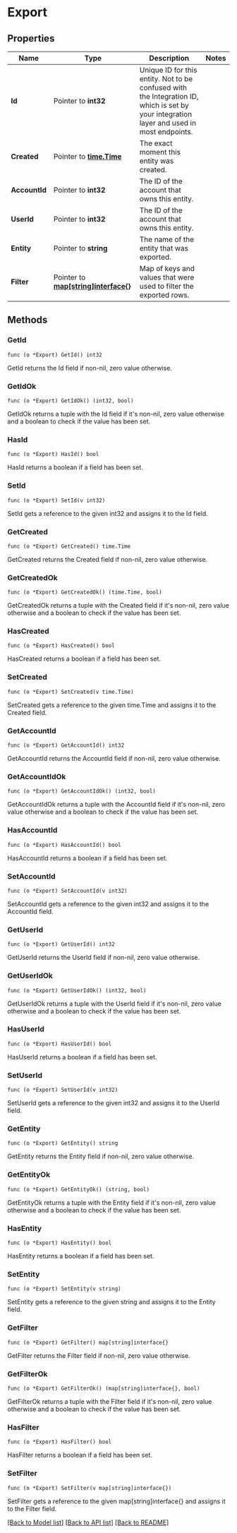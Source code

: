 # Export

## Properties

Name | Type | Description | Notes
------------ | ------------- | ------------- | -------------
**Id** | Pointer to **int32** | Unique ID for this entity. Not to be confused with the Integration ID, which is set by your integration layer and used in most endpoints. | 
**Created** | Pointer to [**time.Time**](time.Time.md) | The exact moment this entity was created. | 
**AccountId** | Pointer to **int32** | The ID of the account that owns this entity. | 
**UserId** | Pointer to **int32** | The ID of the account that owns this entity. | 
**Entity** | Pointer to **string** | The name of the entity that was exported. | 
**Filter** | Pointer to [**map[string]interface{}**](.md) | Map of keys and values that were used to filter the exported rows. | 

## Methods

### GetId

`func (o *Export) GetId() int32`

GetId returns the Id field if non-nil, zero value otherwise.

### GetIdOk

`func (o *Export) GetIdOk() (int32, bool)`

GetIdOk returns a tuple with the Id field if it's non-nil, zero value otherwise
and a boolean to check if the value has been set.

### HasId

`func (o *Export) HasId() bool`

HasId returns a boolean if a field has been set.

### SetId

`func (o *Export) SetId(v int32)`

SetId gets a reference to the given int32 and assigns it to the Id field.

### GetCreated

`func (o *Export) GetCreated() time.Time`

GetCreated returns the Created field if non-nil, zero value otherwise.

### GetCreatedOk

`func (o *Export) GetCreatedOk() (time.Time, bool)`

GetCreatedOk returns a tuple with the Created field if it's non-nil, zero value otherwise
and a boolean to check if the value has been set.

### HasCreated

`func (o *Export) HasCreated() bool`

HasCreated returns a boolean if a field has been set.

### SetCreated

`func (o *Export) SetCreated(v time.Time)`

SetCreated gets a reference to the given time.Time and assigns it to the Created field.

### GetAccountId

`func (o *Export) GetAccountId() int32`

GetAccountId returns the AccountId field if non-nil, zero value otherwise.

### GetAccountIdOk

`func (o *Export) GetAccountIdOk() (int32, bool)`

GetAccountIdOk returns a tuple with the AccountId field if it's non-nil, zero value otherwise
and a boolean to check if the value has been set.

### HasAccountId

`func (o *Export) HasAccountId() bool`

HasAccountId returns a boolean if a field has been set.

### SetAccountId

`func (o *Export) SetAccountId(v int32)`

SetAccountId gets a reference to the given int32 and assigns it to the AccountId field.

### GetUserId

`func (o *Export) GetUserId() int32`

GetUserId returns the UserId field if non-nil, zero value otherwise.

### GetUserIdOk

`func (o *Export) GetUserIdOk() (int32, bool)`

GetUserIdOk returns a tuple with the UserId field if it's non-nil, zero value otherwise
and a boolean to check if the value has been set.

### HasUserId

`func (o *Export) HasUserId() bool`

HasUserId returns a boolean if a field has been set.

### SetUserId

`func (o *Export) SetUserId(v int32)`

SetUserId gets a reference to the given int32 and assigns it to the UserId field.

### GetEntity

`func (o *Export) GetEntity() string`

GetEntity returns the Entity field if non-nil, zero value otherwise.

### GetEntityOk

`func (o *Export) GetEntityOk() (string, bool)`

GetEntityOk returns a tuple with the Entity field if it's non-nil, zero value otherwise
and a boolean to check if the value has been set.

### HasEntity

`func (o *Export) HasEntity() bool`

HasEntity returns a boolean if a field has been set.

### SetEntity

`func (o *Export) SetEntity(v string)`

SetEntity gets a reference to the given string and assigns it to the Entity field.

### GetFilter

`func (o *Export) GetFilter() map[string]interface{}`

GetFilter returns the Filter field if non-nil, zero value otherwise.

### GetFilterOk

`func (o *Export) GetFilterOk() (map[string]interface{}, bool)`

GetFilterOk returns a tuple with the Filter field if it's non-nil, zero value otherwise
and a boolean to check if the value has been set.

### HasFilter

`func (o *Export) HasFilter() bool`

HasFilter returns a boolean if a field has been set.

### SetFilter

`func (o *Export) SetFilter(v map[string]interface{})`

SetFilter gets a reference to the given map[string]interface{} and assigns it to the Filter field.


[[Back to Model list]](../README.md#documentation-for-models) [[Back to API list]](../README.md#documentation-for-api-endpoints) [[Back to README]](../README.md)


